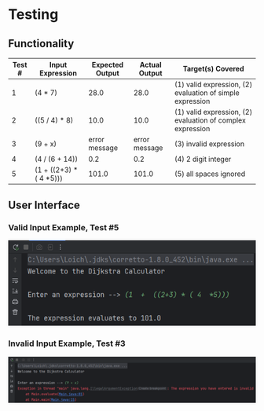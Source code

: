 # Testing

## Functionality

| Test # | Input Expression           | Expected Output | Actual Output | Target(s) Covered                                          |
|--------|----------------------------|-----------------|---------------|------------------------------------------------------------|
| 1      | (4 * 7)                    | 28.0            | 28.0          | (1) valid expression, (2) evaluation of simple expression  |
| 2      | ((5 / 4) * 8)              | 10.0            | 10.0          | (1) valid expression, (2) evaluation of complex expression |
| 3      | (9 + x)                    | error message   | error message | (3) invalid expression                                     |
| 4      | (4 / (6 + 14))             | 0.2             | 0.2           | (4) 2 digit integer                                        |
| 5      | (1  +  ((2+3) * ( 4  *5))) | 101.0           | 101.0         | (5) all spaces ignored                                     |

## User Interface

### Valid Input Example, Test #5

![Screenshot of the command line after Test #5 is complete](../screenshots/valid-input-example.png)

### Invalid Input Example, Test #3

![Screenshot of the command line after Test #3 is complete](../screenshots/invalid-input-example.png)
